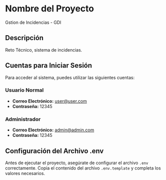 # Nombre del Proyecto
Gstion de Incidencias - GDI

## Descripción
Reto Técnico, sistema de incidencias.

## Cuentas para Iniciar Sesión
Para acceder al sistema, puedes utilizar las siguientes cuentas:

### Usuario Normal
- **Correo Electrónico:** user@user.com
- **Contraseña:** 12345

### Administrador
- **Correo Electrónico:** admin@admin.com
- **Contraseña:** 12345

## Configuración del Archivo .env
Antes de ejecutar el proyecto, asegúrate de configurar el archivo `.env` correctamente. Copia el contenido del archivo `.env.template` y completa los valores necesarios.